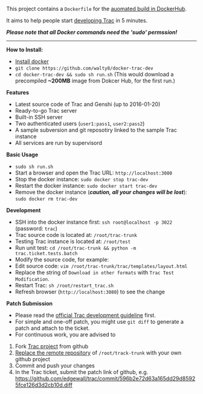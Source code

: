 This project contains a `Dockerfile` for the [auomated build in DockerHub](https://hub.docker.com/r/walty8/docker-trac-dev/).

It aims to help people start [developing Trac](http://trac.edgewall.org/wiki/TracDev) in 5 minutes.

***Please note that all Docker commands need the 'sudo' permssion!***

---- 

**How to Install:**
- [Install docker](https://docs.docker.com/engine/installation/)
- `git clone https://github.com/walty8/docker-trac-dev`
- `cd docker-trac-dev && sudo sh run.sh` (This would download a precompiled **~200MB** image from Dokcer Hub, for the first run.)


**Features**
- Latest source code of Trac and Genshi (up to 2016-01-20)
- Ready-to-go Trac server
- Built-in SSH server
- Two authenticated users (`user1:pass1`, `user2:pass2`)
- A sample subversion and git reposotiry linked to the sample Trac instance
- All services are run by supervisord

**Basic Usage**
- `sudo sh run.sh`
- Start a browser and open the Trac URL: `http://localhost:3080`
- Stop the docker instance: `sudo docker stop trac-dev`
- Restart the docker instance: `sudo docker start trac-dev`
- Remove the docker instance (***caution, all your changes will be lost***): `sudo docker rm trac-dev`

**Development**
- SSH into the docker instance first: `ssh root@localhost -p 3022` (password: `trac`)
- Trac source code is located at: `/root/trac-trunk`
- Testing Trac instance is located at: `/root/test`
- Run unit test: `cd /root/trac-trunk && python -m trac.ticket.tests.batch`
- Modify the source code, for example:
 - Edit source code: `vim /root/trac-trunk/trac/templates/layout.html`
 - Replace the string of `Download in other formats` with `Trac Test Modification`.
 - Restart Trac: `sh /root/restart_trac.sh`
 - Refresh browser (`http://localhost:3080`) to see the change

**Patch Submission**
- Please read the [official Trac development guideline](http://trac.edgewall.org/wiki/TracDev#Howtogetstarted) first.
- For simple and one-off patch, you might use `git diff` to generate a patch and attach to the ticket.
- For continuous work, you are advised to 
 1. Fork [Trac project](https://github.com/edgewall/trac) from github
 2. [Replace the remote repository](http://stackoverflow.com/questions/2432764/change-the-uri-url-for-a-remote-git-repository) of `/root/track-trunk` with your own github project
 3. Commit and push your changes 
 3. In the Trac ticket, submit the patch link of github, e.g. https://github.com/edgewall/trac/commit/596b2e72d63a165dd29d85925fce126d3d2cb10d.diff
